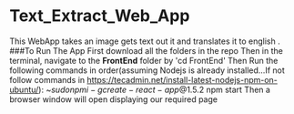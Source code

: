 # Text_Extract_Web_App
This WebApp takes an image gets text out it and translates it to english . 
###To Run The App
First download all the folders in the repo
Then in the terminal, navigate to the **FrontEnd** folder by 'cd FrontEnd'
Then Run the following commands in order(assuming Nodejs is already installed...If not follow commands in https://tecadmin.net/install-latest-nodejs-npm-on-ubuntu/):
   ~$sudo npm i -g create-react-app@1.5.2
   ~$npm start
Then a browser window will open displaying our required page

